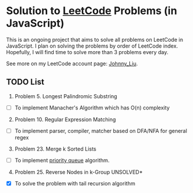 # Solution to [LeetCode](https://leetcode.com/problemset/all/) Problems (in JavaScript)
This is an ongoing project that aims to solve all problems on LeetCode in JavaScript.
I plan on solving the problems by order of LeetCode index. Hopefully, I will find time to solve more than 3 problems every day.

See more on my LeetCode account page: [Johnny_Liu](https://leetcode.com/johnny_liu/).

## TODO List
1. Problem 5. Longest Palindromic Substring

- [ ] To implement Manacher's Algorithm which has O(n) complexity

2. Problem 10. Regular Expression Matching

- [ ] To implement parser, compiler, matcher based on DFA/NFA for general regex

3. Problem 23. Merge k Sorted Lists

- [ ] To implement [priority queue](https://leetcode.com/problems/merge-k-sorted-lists/solution/) algorithm.

4. Problem 25. Reverse Nodes in k-Group UNSOLVED*

- [x] To solve the problem with tail recursion algorithm

